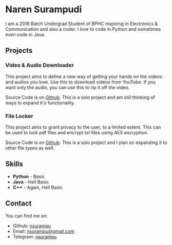 # Naren Surampudi

I am a 2016 Batch Undergrad Student of BPHC majoring in Electronics & Communication and also a coder. I love to code in Python and sometimes even code in Java.

## Projects

### Video & Audio Downloader

This project aims to define a new way of getting your hands on the videos and audios you love. Use this to download videos from YouTube. If you want only the audio, you can use this to rip it off the video.

Source Code is on [Github](https://github.com/nsurampu/Video-Audio_Downloader). This is a solo project and am still thinking of ways to expand it's functionality.

### File Locker

This project aims to grant privacy to the user, to a limited extent. This can be used to lock pdf files and encrypt txt files using AES encryption.

Source Code is on [Github](https://github.com/nsurampu/File_locker). This is a solo project and I plan on expanding it to other file types as well. 

## Skills

* **Python** - Basic
* **Java** - Hell Basic
* **C++** - Again, Hell Basic

## Contact

You can find me on:

* Github: [nsurampu](https://github.com/nsurampu)
* Email: [nsurampu@gmail.com](mailto:nsurampu@gmail.com)
* Telegram: [nsurampu](https://t.me/nsurampu)